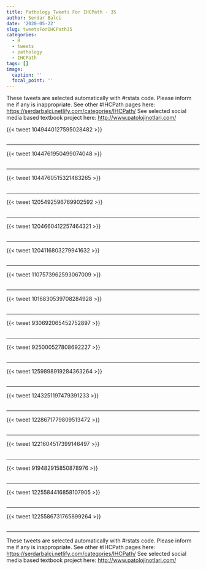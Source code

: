 ```yaml
---
title: Pathology Tweets For IHCPath - 35
author: Serdar Balci
date: '2020-05-22'
slug: tweetsForIHCPath35
categories:
  - R
  - tweets
  - pathology
  - IHCPath
tags: []
image:
  caption: ''
  focal_point: ''
---
```



These tweets are selected automatically with #rstats code. Please inform me if any is inappropriate.
See other #IHCPath pages here: https://serdarbalci.netlify.com/categories/IHCPath/ 
See selected social media based textbook project here: http://www.patolojinotlari.com/

{{< tweet 1049440127595028482 >}}
<br>
<br>
<hr>
{{< tweet 1044761950499074048 >}}
<br>
<br>
<hr>
{{< tweet 1044760515321483265 >}}
<br>
<br>
<hr>
{{< tweet 1205492596769902592 >}}
<br>
<br>
<hr>
{{< tweet 1204660412257464321 >}}
<br>
<br>
<hr>
{{< tweet 1204116803279941632 >}}
<br>
<br>
<hr>
{{< tweet 1107573962593067009 >}}
<br>
<br>
<hr>
{{< tweet 1016830539708284928 >}}
<br>
<br>
<hr>
{{< tweet 930692065452752897 >}}
<br>
<br>
<hr>
{{< tweet 925000527808692227 >}}
<br>
<br>
<hr>
{{< tweet 1259898919284363264 >}}
<br>
<br>
<hr>
{{< tweet 1243251197479391233 >}}
<br>
<br>
<hr>
{{< tweet 1228671779809513472 >}}
<br>
<br>
<hr>
{{< tweet 1221604517399146497 >}}
<br>
<br>
<hr>
{{< tweet 919482915850878976 >}}
<br>
<br>
<hr>
{{< tweet 1225584416858107905 >}}
<br>
<br>
<hr>
{{< tweet 1225586731765899264 >}}
<br>
<br>
<hr>


These tweets are selected automatically with #rstats code. Please inform me if any is inappropriate.
See other #IHCPath pages here: https://serdarbalci.netlify.com/categories/IHCPath/ 
See selected social media based textbook project here: http://www.patolojinotlari.com/
